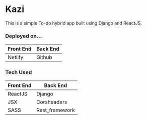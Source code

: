 # Kazi

This is a simple To-do hybrid app built using Django and ReactJS.

### Deployed on...
Front End | Back End
------------ | -------------
Netlify | Github


### Tech Used
Front End | Back End
------------ | -------------
ReactJS | Django
JSX | Corsheaders
SASS | Rest_framework
